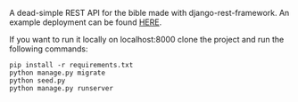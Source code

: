 A dead-simple REST API for the bible made with django-rest-framework. An example deployment can be found [HERE](bibler.herokuapp.com).

If you want to run it locally on localhost:8000 clone the project and run the following commands:

```
pip install -r requirements.txt
python manage.py migrate
python seed.py
python manage.py runserver
```
